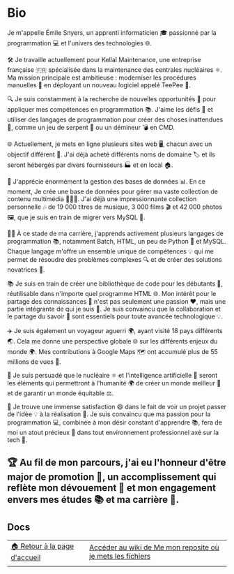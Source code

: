 # Bio
Je m'appelle Émile Snyers, un apprenti informaticien 🎓 passionné par la programmation 💻 et l'univers des technologies 🌐.

🛠 Je travaille actuellement pour Kellal Maintenance, une entreprise française 🇫🇷 spécialisée dans la maintenance des centrales nucléaires ⚛. 
Ma mission principale est ambitieuse : moderniser les procédures manuelles 📜 en déployant un nouveau logiciel appelé TeePee 📱.

🔍 Je suis constamment à la recherche de nouvelles opportunités 🌟 pour appliquer mes compétences en programmation 📚. 
J'aime les défis 🎯 et utiliser des langages de programmation pour créer des choses inattendues 🎲, comme un jeu de serpent 🐍 ou un démineur 💣 en CMD.

🌐 Actuellement, 
je mets en ligne plusieurs sites web 🖥, chacun avec un objectif différent 🎯. J'ai déjà acheté différents noms de domaine 🏷 et ils seront hébergés par divers fournisseurs 🏭 et en local 🏠.

💾 J'apprécie énormément la gestion des bases de données 📊. En ce moment, 
Je crée une base de données pour gérer ma vaste collection de contenu multimédia 🎥🎵📸. 
J'ai déjà une impressionnante collection personnelle 🎶 de 19 000 titres de musique, 3 000 films 🎬 et 42 000 photos 🖼, que je suis en train de migrer vers MySQL 🔄.

👨‍💻 À ce stade de ma carrière, j'apprends activement plusieurs langages de programmation 📚, notamment Batch, HTML, un peu de Python 🐍 et MySQL. 
Chaque langage m'offre un ensemble unique de compétences 💡 qui me permet de résoudre des problèmes complexes 🔍 et de créer des solutions novatrices 🎉.

📚 Je suis en train de créer une bibliothèque de code pour les débutants 🌱, réutilisable dans n'importe quel programme HTML 🌐. 
Mon intérêt pour le partage des connaissances 🤝 n'est pas seulement une passion ❤️, mais une partie intégrante de qui je suis 🙌. 
Je suis convaincu que la collaboration et le partage du savoir 📖 sont essentiels pour toute avancée technologique 💡.

✈️ Je suis également un voyageur aguerri 🌍, ayant visité 18 pays différents 🌏. Cela me donne une perspective globale 🌐 sur les différents enjeux du monde 🌍. 
Mes contributions à Google Maps 🗺 ont accumulé plus de 55 millions de vues 👀.

🌱 Je suis persuadé que le nucléaire ⚛ et l'intelligence artificielle 🤖 seront les éléments qui permettront à l'humanité 🌍 de créer un monde meilleur 💖 et de garantir un monde équitable ⚖️.

🎉 Je trouve une immense satisfaction 😄 dans le fait de voir un projet passer de l'idée 💡 à la réalisation 🎯. 
Je suis convaincu que ma passion pour la programmation 💻, combinée à mon désir constant d'apprendre 📚, fera de moi un atout précieux 💎 dans tout environnement professionnel axé sur la tech 🏢.

🏆 Au fil de mon parcours, j'ai eu l'honneur d'être major de promotion 🥇, un accomplissement qui reflète mon dévouement 🌟 et mon engagement envers mes études 📚 et ma carrière 💼.
---
## Docs


|   |   |
| ---- | ---- |
| [🏠 Retour à la page d'accueil](https://github.com/EmileSNYERS)   |[Accéder au wiki de Me mon reposite où je mets les fichiers](https://github.com/EmileSNYERS/EmileInnovationHub/wiki)   | 
|  |  |

